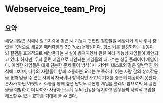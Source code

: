 # Webserveice_team_Proj

## 요약
해당 게임은 치매나 알츠하이머 같은 뇌 기능과 관련된 질환들을 예방하기 위해 두뇌 훈련을 목적으로 새로운 패러다임의 3D Puzzle게임이다. 평소 뇌를 활성화하는 활동이 뇌 질환을 효과적으로 예방한다는 사실이 밝혀지면서 관련 여러 기능성 게임들이 제안되고 있다. 하지만, 두뇌 훈련 게임으로 제안되는 게임들의 대다수는 싱글 플레이어 게임이다. 이러한 게임들은 대개 단순한 문제 풀이 방식이나 기억력 테스트와 같은 일반적인 형식에 그치며, 다수의 사람들이 함께 소통하는 요소는 부족하다. 이는 사람 간의 상호작용을 통해 얻을 수 있는 사회적 자극이나 창의적인 사고의 기회를 충분히 제공하지 못한다. 혼자가 아닌 여럿이서 소통을 통해 높은 난이도 추론형 게임을 플레이 함으로써 뇌 질환들을 예방하고 더 나아가 사용자 모두의 두뇌 건강을 유지하고 환우들의 사회적 고립을 해소할 수 있는 효과를 기대해 볼 수 있다.

 

